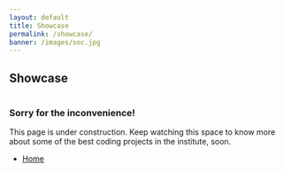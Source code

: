 ```yaml
---
layout: default
title: Showcase
permalink: /showcase/
banner: /images/soc.jpg
---
```


<!-- Three -->
<section id="three" class="wrapper style1">
	<div class="container">
		<h2>Showcase</h2>
		<div class="row">
		<div class="8u">
				<section>
					<a href="#" class="image fit"><img src="{{ '/images/construction.jpg'| prepend: site.baseurl }}" alt="" /></a>
				</section>
			</div>
			<div class="4u">
				<section>
					<h3>Sorry for the inconvenience!</h3>
					<p>This page is under construction. Keep watching this space to know more about some of the best coding projects in the institute, soon.</p>
					<ul class="actions">
						<li><a href="/" class="button special big">Home</a></li>
					</ul>
				</section>
			</div>
		</div>
	</div>
</section>	
